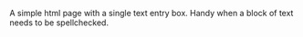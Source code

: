 A simple html page with a single text entry box. Handy when a block of text
needs to be spellchecked.

